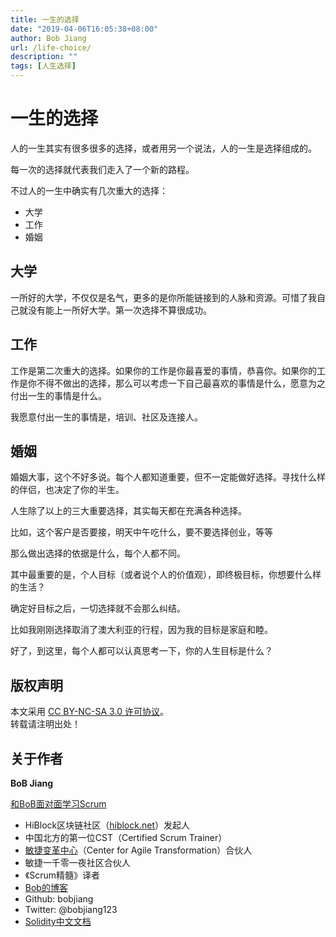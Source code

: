 ```yaml
---
title: 一生的选择
date: "2019-04-06T16:05:38+08:00"
author: Bob Jiang
url: /life-choice/
description: ""
tags: [人生选择]
---
```


# 一生的选择

人的一生其实有很多很多的选择，或者用另一个说法，人的一生是选择组成的。

每一次的选择就代表我们走入了一个新的路程。

不过人的一生中确实有几次重大的选择：

- 大学
- 工作
- 婚姻

## 大学
一所好的大学，不仅仅是名气，更多的是你所能链接到的人脉和资源。可惜了我自己就没有能上一所好大学。第一次选择不算很成功。

## 工作
工作是第二次重大的选择。如果你的工作是你最喜爱的事情，恭喜你。如果你的工作是你不得不做出的选择，那么可以考虑一下自己最喜欢的事情是什么，愿意为之付出一生的事情是什么。

我愿意付出一生的事情是，培训、社区及连接人。

## 婚姻
婚姻大事，这个不好多说。每个人都知道重要，但不一定能做好选择。寻找什么样的伴侣，也决定了你的半生。

人生除了以上的三大重要选择，其实每天都在充满各种选择。

比如，这个客户是否要接，明天中午吃什么，要不要选择创业，等等

那么做出选择的依据是什么，每个人都不同。

其中最重要的是，个人目标（或者说个人的价值观），即终极目标，你想要什么样的生活？

确定好目标之后，一切选择就不会那么纠结。

比如我刚刚选择取消了澳大利亚的行程，因为我的目标是家庭和睦。

好了，到这里，每个人都可以认真思考一下，你的人生目标是什么？

## 版权声明

本文采用 [CC BY-NC-SA 3.0 许可协议](https://creativecommons.org/licenses/by-nc-sa/3.0/deed.zh)。  
转载请注明出处！

## 关于作者

**BoB Jiang**

[和BoB面对面学习Scrum](https://appmopev1px9533.h5.xiaoeknow.com/homepage) 

- HiBlock区块链社区（[hiblock.net](https://hiblock.net)）发起人  
- 中国北方的第一位CST（Certified Scrum Trainer）  
- [敏捷变革中心](https://www.c4at.cn/)（Center for Agile Transformation）合伙人  
- 敏捷一千零一夜社区合伙人  
- 《Scrum精髓》译者
- [Bob的博客](https://www.bobjiang.com)
- Github: bobjiang
- Twitter: @bobjiang123
- [Solidity中文文档](https://solidity-cn.readthedocs.io/zh/develop/)
